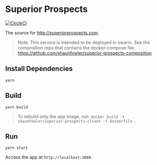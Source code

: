 # Superior Prospects

[![CircleCI](https://circleci.com/gh/shaunfowler/superior-prospects/tree/master.svg?style=svg)](https://circleci.com/gh/shaunfowler/superior-prospects/tree/master)

The source for http://superiorprospects.com.

> Note: This service is intended to be deployed in swarm. See the composition repo that contains the docker-compose file: https://github.com/shaunfowler/superior-prospects-composition

## Install Dependencies

`yarn`

## Build

`yarn build`

> To rebuild only the app image, run: `docker build -t shaunfowler/superior-prospects-client -f Dockerfile .`

## Run

`yarn start`

Access the app at `http://localhost:3000`.
